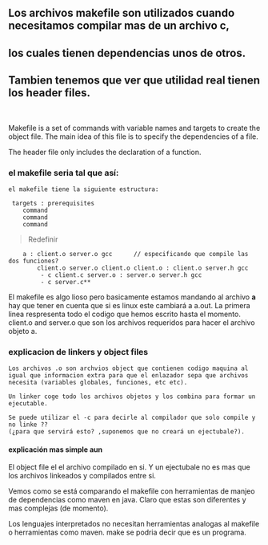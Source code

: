 
## **Los archivos makefile son utilizados cuando necesitamos compilar mas de un archivo c,**
## **los cuales tienen dependencias unos de otros.**
## **Tambien tenemos que ver que utilidad real tienen los header files.**

&nbsp;
&nbsp;


Makefile is a set of commands with variable names and targets 
to create the object file. The main idea of this file is to specify 
the dependencies of a file.

The header file only includes the declaration of a function.

 ### el makefile seria tal que así:

    el makefile tiene la siguiente estructura:

     targets : prerequisites
        command
        command
        command 

  > Redefinir

        a : client.o server.o gcc      // especificando que compile las dos funciones?
            client.o server.o client.o client.o : client.o server.h gcc
             - c client.c server.o : server.o server.h gcc
             - c server.c** 


El makefile es algo lioso pero basicamente estamos mandando al archivo **a** hay que tener en cuenta que si es linux este cambiará a 
a.out. La primera linea respresenta todo el codigo que hemos escrito hasta el momento. client.o and server.o que son los archivos requeridos para hacer el archivo objeto a.



### explicacion de linkers y object files ###

    Los archivos .o son archvios object que contienen codigo maquina al igual que informacion extra para que el enlazador sepa que archivos necesita (variables globales, funciones, etc etc).

    Un linker coge todo los archivos objetos y los combina para formar un ejecutable. 

    Se puede utilizar el -c para decirle al compilador que solo compile y no linke ??
    (¿para que servirá esto? ,suponemos que no creará un ejectubale?). 



#### explicación mas simple aun ####

El object file el el archivo compilado en si. Y un ejectubale no es mas que los archivos linkeados y compilados entre si.

Vemos como se está comparando el makefile con herramientas de manjeo de dependencias como maven en java. Claro que estas son diferentes y mas complejas (de momento). 

Los lenguajes interpretados no necesitan herramientas analogas al makefile o herramientas como maven. 
make se podria decir que es un programa. 








